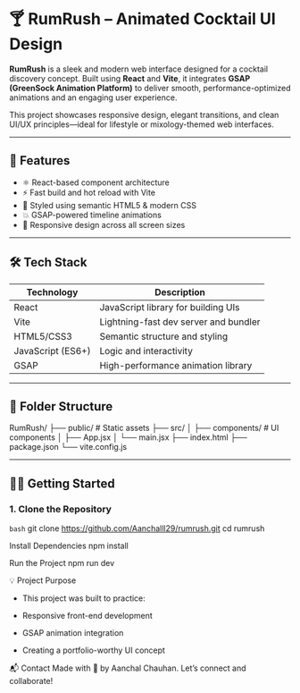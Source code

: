 # 🍸 RumRush – Animated Cocktail UI Design

**RumRush** is a sleek and modern web interface designed for a cocktail discovery concept. Built using **React** and **Vite**, it integrates **GSAP (GreenSock Animation Platform)** to deliver smooth, performance-optimized animations and an engaging user experience.

This project showcases responsive design, elegant transitions, and clean UI/UX principles—ideal for lifestyle or mixology-themed web interfaces.

---

## 🚀 Features

- ⚛️ React-based component architecture
- ⚡ Fast build and hot reload with Vite
- 🎨 Styled using semantic HTML5 & modern CSS
- 💥 GSAP-powered timeline animations
- 📱 Responsive design across all screen sizes

---

## 🛠️ Tech Stack

| Technology | Description |
|------------|-------------|
| React       | JavaScript library for building UIs |
| Vite        | Lightning-fast dev server and bundler |
| HTML5/CSS3  | Semantic structure and styling |
| JavaScript (ES6+) | Logic and interactivity |
| GSAP        | High-performance animation library |

---

## 📁 Folder Structure

RumRush/
├── public/ # Static assets
├── src/
│ ├── components/ # UI components
│ ├── App.jsx
│ └── main.jsx
├── index.html
├── package.json
└── vite.config.js


---

## 🧑‍💻 Getting Started

### 1. Clone the Repository

```bash```
git clone https://github.com/Aanchalll29/rumrush.git
cd rumrush


Install Dependencies
npm install

Run the Project
npm run dev


💡 Project Purpose
- This project was built to practice:

- Responsive front-end development

- GSAP animation integration

- Creating a portfolio-worthy UI concept



📬 Contact
Made with 💖 by Aanchal Chauhan.
Let’s connect and collaborate!
